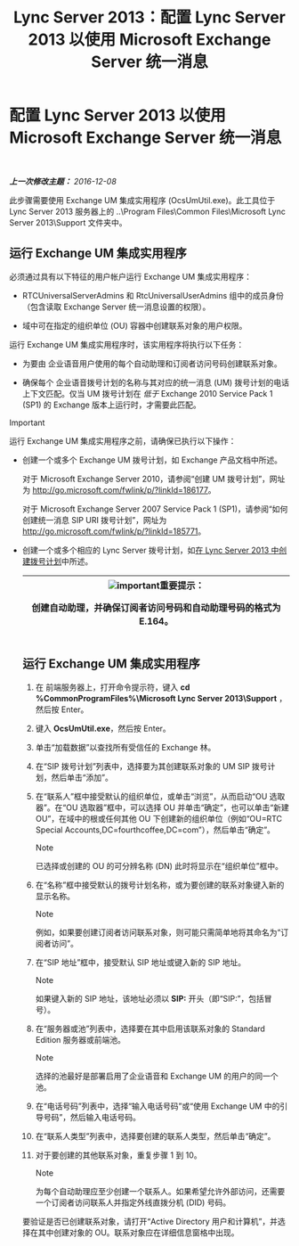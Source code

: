 ﻿---
title: Lync Server 2013：配置 Lync Server 2013 以使用 Microsoft Exchange Server 统一消息
TOCTitle: 配置 Lync Server 2013 以使用 Microsoft Exchange Server 统一消息
ms:assetid: 1098ae4d-f57f-44f3-804e-39889d9fc14e
ms:mtpsurl: https://technet.microsoft.com/zh-cn/library/Gg398193(v=OCS.15)
ms:contentKeyID: 49312029
ms.date: 12/10/2016
mtps_version: v=OCS.15
ms.translationtype: HT
---

# 配置 Lync Server 2013 以使用 Microsoft Exchange Server 统一消息

 

_**上一次修改主题：** 2016-12-08_

此步骤需要使用 Exchange UM 集成实用程序 (OcsUmUtil.exe)。此工具位于 Lync Server 2013 服务器上的 ..\\Program Files\\Common Files\\Microsoft Lync Server 2013\\Support 文件夹中。

## 运行 Exchange UM 集成实用程序

必须通过具有以下特征的用户帐户运行 Exchange UM 集成实用程序：

  - RTCUniversalServerAdmins 和 RtcUniversalUserAdmins 组中的成员身份（包含读取 Exchange Server 统一消息设置的权限）。

  - 域中可在指定的组织单位 (OU) 容器中创建联系对象的用户权限。

运行 Exchange UM 集成实用程序时，该实用程序将执行以下任务：

  - 为要由 企业语音用户使用的每个自动助理和订阅者访问号码创建联系对象。

  - 确保每个 企业语音拨号计划的名称与其对应的统一消息 (UM) 拨号计划的电话上下文匹配。仅当 UM 拨号计划在 *低于* Exchange 2010 Service Pack 1 (SP1) 的 Exchange 版本上运行时，才需要此匹配。

> [!IMPORTANT]  
> 运行 Exchange UM 集成实用程序之前，请确保已执行以下操作：
<ul>
<li><p>创建一个或多个 Exchange UM 拨号计划，如 Exchange 产品文档中所述。</p>
<p>对于 Microsoft Exchange Server 2010，请参阅“创建 UM 拨号计划”，网址为 <a href="http://go.microsoft.com/fwlink/p/?linkid=186177">http://go.microsoft.com/fwlink/p/?linkId=186177</a>。</p>
<p>对于 Microsoft Exchange Server 2007 Service Pack 1 (SP1)，请参阅“如何创建统一消息 SIP URI 拨号计划”，网址为 <a href="http://go.microsoft.com/fwlink/p/?linkid=185771">http://go.microsoft.com/fwlink/p/?linkId=185771</a>。</p></li>
<li><p>创建一个或多个相应的 Lync Server 拨号计划，如<a href="lync-server-2013-create-a-dial-plan.md">在 Lync Server 2013 中创建拨号计划</a>中所述。</p>
<div class="alert">
<table>
<thead>
<tr class="header">
<th><img src="images/Gg398794.important(OCS.15).gif" title="important" alt="important" />重要提示：

</div></li>
<li><p>创建自动助理，并确保订阅者访问号码和自动助理号码的格式为 E.164。</p></li>
</ul></td>
</tr>
</tbody>
</table>


## 运行 Exchange UM 集成实用程序

1.  在 前端服务器上，打开命令提示符，键入 **cd %CommonProgramFiles%\\Microsoft Lync Server 2013\\Support** ，然后按 Enter。

2.  键入 **OcsUmUtil.exe**，然后按 Enter。

3.  单击“加载数据”以查找所有受信任的 Exchange 林。

4.  在“SIP 拨号计划”列表中，选择要为其创建联系对象的 UM SIP 拨号计划，然后单击“添加”。

5.  在“联系人”框中接受默认的组织单位，或单击“浏览”，从而启动“OU 选取器”。在“OU 选取器”框中，可以选择 OU 并单击“确定”，也可以单击“新建 OU”，在域中的根或任何其他 OU 下创建新的组织单位（例如“OU=RTC Special Accounts,DC=fourthcoffee,DC=com”），然后单击“确定”。
    
    > [!NOTE]  
    > 已选择或创建的 OU 的可分辨名称 (DN) 此时将显示在“组织单位”框中。
    


6.  在“名称”框中接受默认的拨号计划名称，或为要创建的联系对象键入新的显示名称。
    
    > [!NOTE]  
    > 例如，如果要创建订阅者访问联系对象，则可能只需简单地将其命名为“订阅者访问”。
    


7.  在“SIP 地址”框中，接受默认 SIP 地址或键入新的 SIP 地址。
    
    > [!NOTE]  
    > 如果键入新的 SIP 地址，该地址必须以 <strong>SIP:</strong> 开头（即“SIP:”，包括冒号）。
    


8.  在“服务器或池”列表中，选择要在其中启用该联系对象的 Standard Edition 服务器或前端池。
    
    > [!NOTE]  
    > 选择的池最好是部署启用了企业语音和 Exchange UM 的用户的同一个池。
    


9.  在“电话号码”列表中，选择“输入电话号码”或“使用 Exchange UM 中的引导号码”，然后输入电话号码。

10. 在“联系人类型”列表中，选择要创建的联系人类型，然后单击“确定”。

11. 对于要创建的其他联系对象，重复步骤 1 到 10。
    
    > [!NOTE]  
    > 为每个自动助理应至少创建一个联系人。如果希望允许外部访问，还需要一个订阅者访问联系人并指定外线直拨分机 (DID) 号码。
    


要验证是否已创建联系对象，请打开“Active Directory 用户和计算机”，并选择在其中创建对象的 OU。联系对象应在详细信息窗格中出现。

